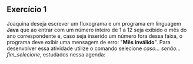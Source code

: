 ## Exercício 1

Joaquina deseja escrever um fluxograma e um programa em linguagem **Java** que ao entrar com um número inteiro de 1 a 12 seja exibido o mês do ano correspondente e, caso seja inserido um número fora dessa faixa, o programa deve exibir uma mensagem de erro: "**Mês inválido**". Para desenvolver essa atividade utilize o comando selecione *caso... senão... fim_selecione*, estudados nessa agenda:
